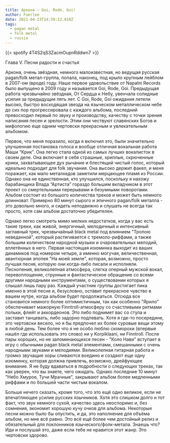 ```yaml
---
title: Аркона — Goi, Rode, Goi!
author: Fuerlee
date: 2021-04-23T14:59:12.818Z
tags:
  - pagan metal
  - folk metal
  - russia
---
```

{{< spotify 4T4S2qS3ZacmOupnRddwn7 >}}

Глава V. Песни радости и счастья

Аркона, очень звёздная, немного малоизвестная, но ведущая русская pagan/folk метал-группа, попала, наконец, под крыло крупным лейблом в 2007-ом (вроде) году. Наше первое удовольствие от Napalm Records было выпущено в 2009 году и называется Goi, Rode, Goi. Предыдущая работа чрезвычайно звёздная, От Сердца к Небу, увенчала солидные усилия за предыдущие пять лет. С Goi, Rode, Goi ожидания летели высоко, быстро восходящая звезда на языческом металлическом небе до сих пор прогрессировала с каждого альбома, последний превосходил первый по звуку и производству, качеству с точки зрения написания песен и зрелости. Этим они чествуют славянских Богов и мифологию еще одним чертовски прекрасным и увлекательным альбомом.

Первое, что меня поразило, когда я включил это, были значительно улучшенная постановка голоса и вообще отличная вокальная работа Маши “Крик”. Она легко стала одной из самых лучших вокалисток в своем деле. Она включает в себя страшные, хриплые, скрюченные крики, захватывающее дух рычание и блестящий чистый голос, который идеально подходит для folk звучания. Она высоко держит факел, и меня поражает, как мало металхедов заметили мерцающее пламя из России. Однако она не единственная, кто улучшился, поскольку я нахожу барабанщика Влада “Артиста” гораздо большим вкладчиком в этот проект со смертельными перерывами и безумными поворотами. Альбом состоит из большого количества треков и может быть немного длинноват. Примерно 80 минут сырого и эпичного pagan/folk металла - это довольно много, и сидеть неподвижно и слушать не всегда так просто, хотя сам альбом достаточно убедителен.

Однако легко смотреть мимо мелких недостатков, когда у вас есть такие треки, как живой, энергичный, мелодичный и интенсивный заглавный трек, чрезвычайный black metal под влиянием "Тропою неведанной", который растягивается с тремоло-риффами, а также большим количеством народной музыки и очаровательных мелодий, вплетённых в него. Первая настоящая изюминка выходит из ваших динамиков под номером четыре, а именно могучая, величественная, авантюрная эпопея "На моей земле", которая, возможно, просто лучшая песня, которую они когда-либо писали и исполняли. Песнопения, великолепная атмосфера, слегка оперный мужской вокал, перевоплощение, струнные и фантастическое обращение со всеми другими народными инструментами, о существовании которых я слышал лишь пару раз. Каждый участник группы достигает пика именно в этой песне и, безусловно, оставит прекрасное чувство в вашем нутре, когда альбом будет продолжаться. Отсюда все становится немного более оптимистичным, так как особенно "Ярило" обеспечивает мажорную Finntroll-атмосферу со счастливыми ритмами польки, флейт и аккордеонов. Это либо поднимет вас со стула и заставит танцевать, либо задорно подпевать. Хотя я где-то посередине, это чертовски весело, но я бы предпочел их более суровые вещи этому в любой день. Тем более что я не особо люблю скоморохи (впервые нашёл где использовать это слово) ни у Korpiklaani, ни Finntroll. После пары хороших, но не запоминающихся песен - "Коло Нави" вступает в игру с обычными pagan black metal элементами, смешанными с очень народными звуками и мелодиями. Великолепная гитарная работа и громко звучащие хоры сливаются воедино и создают еще одну изюминку, которая должна привлечь, возможно, дрейфующее внимание. Я не буду вдаваться в подробности о следующих треках, так как уверен, что вы знаете, чего ожидать. Однако последние 10 минут "Небо Хмурое, Тучи Мрачные", закрывают альбом более медленными риффами и по большей части чистым вокалом.

Больше нечего сказать, кроме того, что это ещё одно великое, если не впечатляющее усилие русских язычников. Хотя это слишком долго и тот факт, что звук немного сухой, качество здесь неоспоримо и, без сомнения, экономит хорошую кучу очков для альбома. Некоторые песни можно было бы опустить, и да, это наполнение для объёма альбом, но мне всё равно. Это всё ещё более чем достойный релиз и обязательный для поклонников языческого/фолк-метала. Знаешь что? Иди и послушай это, даже если тебе не нравится этот жанр. Это чертовски здорово.